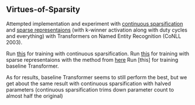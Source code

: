 ## Virtues-of-Sparsity

Attempted implementation and experiment with [continuous sparsification](https://openreview.net/forum?id=BJe4oxHYPB) and [sparse representaions](https://arxiv.org/abs/1903.11257) 
(with k-winner activation along with duty cycles and everything)
with Transformers on Named Entity Recognition (CoNLL 2003).


Run [this](https://github.com/JRC1995/Virtues-of-Sparsity/blob/master/CoNLL2003/Train/Transformer_dynamic_sparse_train.py) for training with continuous sparsification.
Run [this](https://github.com/JRC1995/Virtues-of-Sparsity/blob/master/CoNLL2003/Train/Transformer_sparse_train.py) for training with sparse representaions with the method from [here](https://arxiv.org/abs/1903.11257)
Run [this] for training baseline Transformer.

As for results, baseline Transformer seems to still perform the best, but we get about the same result with continuous sparsification with halved parameters (continuous sparsification trims down parameter count to almost half the original)



